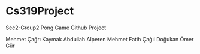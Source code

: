 # Cs319Project
Sec2-Group2
Pong Game Github Project

Mehmet Çağrı Kaymak
Abdullah Alperen
Mehmet Fatih Çağıl
Doğukan Ömer Gür
